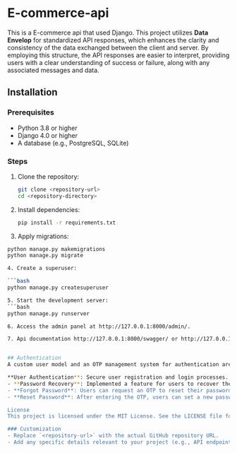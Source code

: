 # E-commerce-api

This is a E-commerce api that used Django. This project utilizes **Data Envelop** for standardized API responses, which enhances the clarity and consistency of the data exchanged between the client and server. By employing this structure, the API responses are easier to interpret, providing users with a clear understanding of success or failure, along with any associated messages and data.

## Installation

### Prerequisites

- Python 3.8 or higher
- Django 4.0 or higher
- A database (e.g., PostgreSQL, SQLite)

### Steps

1. Clone the repository:

   ```bash
   git clone <repository-url>
   cd <repository-directory>

2. Install dependencies:

   ```bash
   pip install -r requirements.txt

3. Apply migrations:

  ```bash
  python manage.py makemigrations
  python manage.py migrate

4. Create a superuser:

  ```bash
  python manage.py createsuperuser

5. Start the development server:
  ```bash
  python manage.py runserver

6. Access the admin panel at http://127.0.0.1:8000/admin/.

7. Api documentation http://127.0.0.1:8000/swagger/ or http://127.0.0.1:8000/redoc/


## Authentication
A custom user model and an OTP management system for authentication are added.

**User Authentication**: Secure user registration and login processes.
- **Password Recovery**: Implemented a feature for users to recover their passwords using a One-Time    Password (OTP) system. OTP will be vaild for 5 minutes.If OTP hasn't used and requested again old OTP will be deleted before generating a new one. No one can add and change OTPs even superusers. 
  - **Forgot Password**: Users can request an OTP to reset their password. 
  - **Reset Password**: After entering the OTP, users can set a new password securely.

License
This project is licensed under the MIT License. See the LICENSE file for details.

### Customization
- Replace `<repository-url>` with the actual GitHub repository URL.
- Add any specific details relevant to your project (e.g., API endpoints, deployment instructions).
